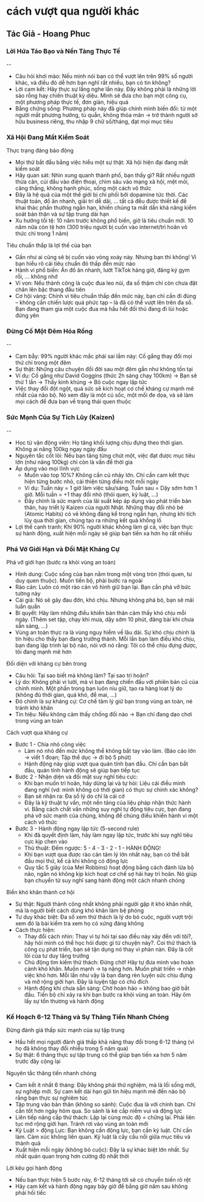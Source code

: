 # cách vượt qua người khác

## Tác Giả - Hoang Phuc

### Lời Hứa Táo Bạo và Nền Tảng Thực Tế

--

- Câu hỏi khơi mào: Nếu mình nói bạn có thể vượt lên trên 99% số người khác, và điều đó dễ hơn bạn nghĩ rất nhiều, bạn có tin không?
- Lời cam kết: Hãy thực sự lắng nghe lần này. Đây không phải là những lời sáo rỗng hay chiến thuật kỳ diệu. Mình sẽ đưa cho bạn một công cụ, một phương pháp thực tế, đơn giản, hiệu quả
- Bằng chứng sống: Phương pháp này đã giúp chính mình biến đổi: từ một người mất phương hướng, tù quẫn, không thỏa mãn &rarr; trở thành người sở hữu business riêng, thu nhập 9 chữ số/tháng, đạt mọi mục tiêu

### Xã Hội Đang Mất Kiểm Soát

Thực trạng đáng báo động

- Mọi thứ bắt đầu bằng việc hiểu một sự thật: Xã hội hiện đại đang mất kiểm soát
- Hãy quan sát: Nhìn xung quanh thành phố, bạn thấy gì? Rất nhiều người thừa cân, cúi đầu vào điện thoại, chìm sâu vào mạng xã hội, mệt mỏi, căng thẳng, không hạnh phúc, sống một cách vô thức
- Đây là hệ quả của một thế giới bị chi phối bởi dopamine tức thời. Các thuật toán, đồ ăn nhanh, giải trí dễ dãi, ... tất cả đều được thiết kế để khai thác phần thưởng ngắn hạn, khiến chúng ta mất dần khả năng kiểm soát bản thân và sự tập trung dài hạn
- Xu hướng tồi tệ: 10 năm trước không phổ biến, giờ là tiêu chuẩn mới. 10 năm nữa còn tệ hơn (300 triệu người bị cuốn vào internet/trì hoãn vô thức chỉ trong 1 năm)

Tiêu chuẩn thấp là lợi thế của bạn

- Gần như ai cũng sẽ bị cuốn vào vòng xoáy này. Nhưng bạn thì không! Vì bạn hiểu rõ cái tiêu chuẩn đó thấp đến mức nào
- Hành vi phổ biến: Ăn đồ ăn nhanh, lướt TikTok hàng giờ, đăng ký gym rồi, ... không nhớ
- Ví von: Nếu thành công là cuộc đua leo núi, đa số thậm chí còn chưa đặt chân lên bậc thang đầu tiên
- Cơ hội vàng: Chính vì tiêu chuẩn thấp đến mức này, bạn chỉ cần đi đúng – không cần chiến lược quá phức tạp – là đã có thể vượt lên trên đa số. Bạn đang tham gia một cuộc đua mà hầu hết đối thủ đang đi lùi hoặc đứng yên

### Đừng Cố Một Đêm Hóa Rồng

--

- Cạm bẫy: 99% người khác mắc phải sai lầm này: Cố gắng thay đổi mọi thứ chỉ trong một đêm
- Sự thật: Những câu chuyện đổi đời sau một đêm gần như không tồn tại
- Ví dụ: Cố gắng như David Goggins (thức 2h sáng chạy 100km) &rarr; Bạn sẽ thử 1 lần &rarr; Thấy kinh khủng &rarr; Bỏ cuộc ngay lập tức
- Việc thay đổi đột ngột, quá sức sẽ kích hoạt cơ chế kháng cự mạnh mẽ nhất của não bộ. Nó xem đây là một cú sốc, một mối đe dọa, và sẽ làm mọi cách để đưa bạn về trạng thái quen thuộc

### Sức Mạnh Của Sự Tích Lũy (Kaizen)

--

- Học từ vận động viên: Họ tăng khối lượng chịu đựng theo thời gian. Không ai nâng 100kg ngay ngày đầu
- Nguyên tắc cốt lõi: Nếu bạn tăng từng chút một, việc đạt được mục tiêu lớn (như nâng 100kg) chỉ còn là vấn đề thời gia
- Áp dụng vào mọi lĩnh vực
  - Muốn vào top 10%? Không cần cú nhảy lớn. Chỉ cần cam kết thực hiện từng bước nhỏ, cải thiện từng điều một mỗi ngày
  - Ví dụ: Tuần này = 1 giờ làm việc sâu/sáng. Tuần sau = Dậy sớm hơn 1 giờ. Mỗi tuần = +1 thay đổi nhỏ (thói quen, kỷ luật, ...)
  - Đây chính là sức mạnh của lãi suất kép áp dụng vào phát triển bản thân, hay triết lý Kaizen của người Nhật. Những thay đổi nhỏ bé (Atomic Habits) có vẻ không đáng kể trong ngắn hạn, nhưng khi tích lũy qua thời gian, chúng tạo ra những kết quả khổng lồ
- Lợi thế cạnh tranh: Khi 90% người khác không làm gì cả, việc bạn thực sự hành động, xuất hiện mỗi ngày sẽ giúp bạn tiến xa hơn họ rất nhiều

### Phá Vỡ Giới Hạn và Đối Mặt Kháng Cự

Phá vỡ giới hạn (bước ra khỏi vùng an toàn)

- Hình dung: Cuộc sống của bạn nằm trong một vòng tròn (thói quen, tư duy quen thuộc). Muốn tiến bộ, phải bước ra ngoài
- Rào cản: Luôn có một rào cản vô hình giữ bạn lại. Bạn cần phá vỡ bức tường này
- Cái giá: Nó sẽ gây đau đớn, khó chịu. Nhưng không phá bỏ, bạn sẽ mãi luẩn quẩn
- Bí quyết: Hãy làm những điều khiến bản thân cảm thấy khó chịu mỗi ngày. (Thêm set tập, chạy khi mưa, dậy sớm 10 phút, đăng bài khi chưa sẵn sàng, ...)
- Vùng an toàn thực ra là vùng nguy hiểm về lâu dài. Sự khó chịu chính là tín hiệu cho thấy bạn đang trưởng thành. Mỗi lần bạn làm điều khó chịu, bạn đang lập trình lại bộ não, nói với nó rằng: Tôi có thể chịu đựng được, tôi đang mạnh mẽ hơn

Đối diện với kháng cự bên trong

- Câu hỏi: Tại sao biết mà không làm? Tại sao trì hoãn?
- Lý do: Không phải vì lười, mà vì bạn đang chiến đấu với phiên bản cũ của chính mình. Một phần trong bạn luôn níu giữ, tạo ra hàng loạt lý do (không đủ thời gian, quá khó, để mai, ...)
- Đó chính là sự kháng cự: Cơ chế tâm lý giữ bạn trong vùng an toàn, né tránh khó khăn
- Tín hiệu: Nếu không cảm thấy chống đối nào &rarr; Bạn chỉ đang dạo chơi trong vùng an toàn

Cách vượt qua kháng cự

- Bước 1 - Chia nhỏ công việc
  - Làm nó nhỏ đến mức không thể không bắt tay vào làm. (Báo cáo lớn &rarr; viết 1 đoạn; Tập thể dục &rarr; đi bộ 5 phút)
  - Hành động này giúp vượt qua quán tính ban đầu. Chỉ cần bạn bắt đầu, quán tính hành động sẽ giúp bạn tiếp tục
- Bước 2 - Nhận diện và đối mặt suy nghĩ tiêu cực:
  - Khi bạn muốn trì hoãn, hãy dừng lại và tự hỏi: Liệu cái điều mình đang nghĩ (vd: mình không có thời gian) có thực sự chính xác không?
  - Bạn sẽ nhận ra: Đa số lý do chỉ là cái cớ
  - Đây là kỹ thuật tự vấn, một nền tảng của liệu pháp nhận thức hành vi. Bằng cách chất vấn những suy nghĩ tự động tiêu cực, bạn đang phá vỡ sức mạnh của chúng, không để chúng điều khiển hành vi một cách vô thức
- Bước 3 - Hành động ngay lập tức (5-second rule)
  - Khi đã quyết định làm, hãy làm ngay lập tức, trước khi suy nghĩ tiêu cực kịp chen vào
  - Thủ thuật: Đếm ngược: 5 - 4 - 3 - 2 - 1 - HÀNH ĐỘNG!
  - Khi bạn vượt qua được rào cản tâm lý lớn nhất này, bạn có thể bắt đầu mọi thứ, kể cả khi không có động lực
  - Quy tắc 5 giây (của Mel Robbins) hoạt động bằng cách đánh lừa bộ não, ngăn nó không kịp kích hoạt cơ chế sợ hãi hay trì hoãn. Nó giúp bạn chuyển từ suy nghĩ sang hành động một cách nhanh chóng

Biến khó khăn thành cơ hội

- Sự thật: Người thành công nhất không phải người gặp ít khó khăn nhất, mà là người biết cách dùng khó khăn làm bệ phóng
- Tư duy khác biệt: Đa số xem thử thách là lý do bỏ cuộc, người vượt trội xem đó là bài kiểm tra xem họ có xứng đáng không
- Cách thực hiện:
  - Thay đổi cách nhìn: Thay vì tự hỏi tại sao điều này xảy đến với tôi?, hãy hỏi mình có thể học hỏi được gì từ chuyện này?. Coi thử thách là công cụ phát triển, bạn sẽ tận dụng nó thay vì phàn nàn. Đây là cốt lõi của tư duy tăng trưởng
  - Chủ động tìm kiếm thử thách: Đừng chờ! Hãy tự đưa mình vào hoàn cảnh khó khăn. Muốn mạnh &rarr; tạ nặng hơn. Muốn phát triển &rarr; nhận việc khó hơn. Mỗi lần như vậy là bạn đang rèn luyện sức chịu đựng và mở rộng giới hạn. Đây là luyện tập có chủ đích
  - Hành động khi chưa sẵn sàng: Chờ hoàn hảo = không bao giờ bắt đầu. Tiến bộ chỉ xảy ra khi bạn bước ra khỏi vùng an toàn. Hãy ôm lấy sự tổn thương và hành động

### Kế Hoạch 6-12 Tháng và Sự Thăng Tiến Nhanh Chóng

Đừng đánh giá thấp sức mạnh của sự tập trung

- Hầu hết mọi người đánh giá thấp khả năng thay đổi trong 6-12 tháng (vì họ đã không thay đổi nhiều trong 5 năm qua)
- Sự thật: 6 tháng thực sự tập trung có thể giúp bạn tiến xa hơn 5 năm trước đây cộng lại

Nguyên tắc thăng tiến nhanh chóng

- Cam kết ít nhất 6 tháng: Đây không phải thử nghiệm, mà là lối sống mới, sự nghiệp mới. Sự cam kết dài hạn gửi tín hiệu mạnh mẽ đến não bộ rằng bạn thực sự nghiêm túc
- Tập trung vào bản thân (không so sánh): Cuộc đua là với chính bạn. Chỉ cần tốt hơn ngày hôm qua. So sánh là kẻ cắp niềm vui và động lực
- Liên tiếp nâng cấp thử thách: Lặp lại cùng mức độ = chững lại. Phải liên tục mở rộng giới hạn. Tránh rơi vào vùng an toàn mới
- Kỷ Luật > động Lực: Bạn không cần động lực, bạn cần kỷ luật. Chỉ cần làm. Cảm xúc không liên quan. Kỷ luật là cây cầu nối giữa mục tiêu và thành quả
- Xuất hiện mỗi ngày (không bỏ cuộc): Đây là sự khác biệt lớn nhất. Sự nhất quán quan trọng hơn cường độ nhất thời

Lời kêu gọi hành động

- Nếu bạn thực hiện 5 bước này, 6-12 tháng tới sẽ có chuyển biến rõ rệt
- Hãy cam kết và hành động ngay bây giờ để bằng giờ năm sau không phải hối tiếc
